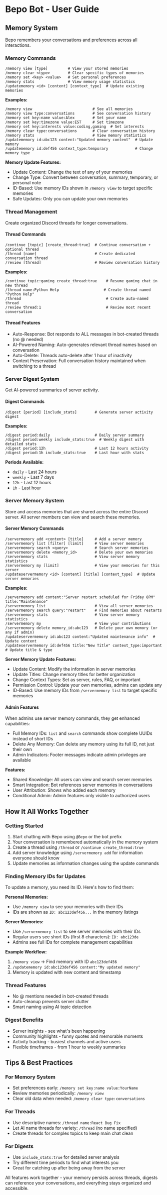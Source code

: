 # Bepo Bot - User Guide

## Memory System

Bepo remembers your conversations and preferences across all interactions.

### Memory Commands

```
/memory view [type]         # View your stored memories
/memory clear <type>        # Clear specific types of memories
/memory set <key> <value>   # Set personal preferences
/memory stats               # View memory usage statistics
/updatememory <id> [content] [context_type]  # Update existing memories
```

**Examples:**

```
/memory view                           # See all memories
/memory view type:conversations        # See conversation history
/memory set key:name value:Alex        # Set your name
/memory set key:timezone value:EST     # Set timezone
/memory set key:interests value:coding,gaming  # Set interests
/memory clear type:conversations       # Clear conversation history
/memory stats                          # View memory statistics
/updatememory id:abc123 content:"Updated memory content"  # Update memory
/updatememory id:def456 context_type:temporary            # Change memory type
```

**Memory Update Features:**
- Update Content: Change the text of any of your memories
- Change Type: Convert between conversation, summary, temporary, or personal note
- ID-Based: Use memory IDs shown in `/memory view` to target specific memories
- Safe Updates: Only you can update your own memories

### Thread Management

Create organized Discord threads for longer conversations.

#### Thread Commands

```
/continue [topic] [create_thread:true]  # Continue conversation + optional thread
/thread [name]                          # Create dedicated conversation thread
/review [thread]                        # Review conversation history
```

**Examples:**

```
/continue topic:gaming create_thread:true    # Resume gaming chat in new thread
/thread name:Python Help                    # Create thread named "Python Help"
/thread                                      # Create auto-named thread
/review thread:1                             # Review most recent conversation
```

#### Thread Features

- Auto-Response: Bot responds to ALL messages in bot-created threads (no @ needed)
- AI-Powered Naming: Auto-generates relevant thread names based on conversation
- Auto-Delete: Threads auto-delete after 1 hour of inactivity
- Context Preservation: Full conversation history maintained when switching to a thread

### Server Digest System

Get AI-powered summaries of server activity.

#### Digest Commands

```
/digest [period] [include_stats]        # Generate server activity digest
```

**Examples:**

```
/digest period:daily                    # Daily server summary
/digest period:weekly include_stats:true  # Weekly digest with detailed stats
/digest period:12h                      # Last 12 hours activity
/digest period:1h include_stats:true    # Last hour with stats
```

**Periods Available:**

- `daily` - Last 24 hours
- `weekly` - Last 7 days
- `12h` - Last 12 hours
- `1h` - Last hour

### Server Memory System

Store and access memories that are shared across the entire Discord server. All server members can view and search these memories.

#### Server Memory Commands

```
/servermemory add <content> [title]     # Add a server memory
/servermemory list [filter] [limit]     # View server memories
/servermemory search <query>            # Search server memories
/servermemory delete <memory_id>        # Delete your own memories
/servermemory stats                     # View server memory statistics
/servermemory my [limit]                # View your memories for this server
/updateservermemory <id> [content] [title] [context_type]  # Update server memories
```

**Examples:**

```
/servermemory add content:"Server restart scheduled for Friday 8PM" title:"Maintenance"
/servermemory list                      # View all server memories
/servermemory search query:"restart"    # Find memories about restarts
/servermemory stats                     # View server memory statistics
/servermemory my                        # View your contributions
/servermemory delete memory_id:abc123   # Delete your own memory (or any if admin)
/updateservermemory id:abc123 content:"Updated maintenance info"  # Update content
/updateservermemory id:def456 title:"New Title" context_type:important  # Update title & type
```

**Server Memory Update Features:**
- Update Content: Modify the information in server memories
- Update Titles: Change memory titles for better organization
- Change Context Types: Set as server, rules, FAQ, or important
- Permission Control: Update your own memories, admins can update any
- ID-Based: Use memory IDs from `/servermemory list` to target specific memories

#### Admin Features

When admins use server memory commands, they get enhanced capabilities:
- Full Memory IDs: `list` and `search` commands show complete UUIDs instead of short IDs
- Delete Any Memory: Can delete any memory using its full ID, not just their own
- Admin Indicators: Footer messages indicate admin privileges are available

**Features:**
- Shared Knowledge: All users can view and search server memories
- Smart Integration: Bot references server memories in conversations
- User Attribution: Shows who added each memory
- Conditional Admin: Admin features only visible to authorized users

## How It All Works Together

### Getting Started

1. Start chatting with Bepo using `@Bepo` or the bot prefix
2. Your conversation is remembered automatically in the memory system
3. Create a thread using `/thread` or `/continue create_thread:true`
4. Add server knowledge using `/servermemory add` for information everyone should know
5. Update memories as information changes using the update commands

### Finding Memory IDs for Updates

To update a memory, you need its ID. Here's how to find them:

**Personal Memories:**
- Use `/memory view` to see your memories with their IDs
- IDs are shown as `ID: abc123def456...` in the memory listings

**Server Memories:**
- Use `/servermemory list` to see server memories with their IDs
- Regular users see short IDs (first 8 characters): `ID: abc123de`
- Admins see full IDs for complete management capabilities

**Example Workflow:**
1. `/memory view` → Find memory with ID `abc123def456`
2. `/updatememory id:abc123def456 content:"My updated memory"`
3. Memory is updated with new content and timestamp

### Thread Features
- No @ mentions needed in bot-created threads
- Auto-cleanup prevents server clutter
- Smart naming using AI topic detection

### Digest Benefits

- Server insights - see what's been happening
- Community highlights - funny quotes and memorable moments
- Activity tracking - busiest channels and active users
- Flexible timeframes - from 1 hour to weekly summaries

## Tips & Best Practices

### For Memory System

- Set preferences early: `/memory set key:name value:YourName`
- Review memories periodically: `/memory view`
- Clear old data when needed: `/memory clear type:conversations`

### For Threads

- Use descriptive names: `/thread name:React Bug Fix`
- Let AI name threads for variety: `/thread` (no name specified)
- Create threads for complex topics to keep main chat clean

### For Digests

- Use `include_stats:true` for detailed server analysis
- Try different time periods to find what interests you
- Great for catching up after being away from the server

All features work together - your memory persists across threads, digests can reference your conversations, and everything stays organized and accessible.
